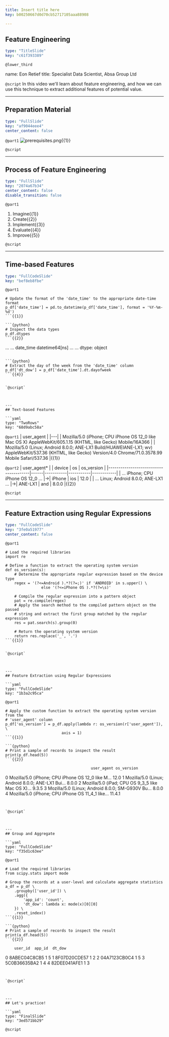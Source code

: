 ```yaml
---
title: Insert title here
key: b00250667d0d70cb52717105aaa88908

---
```

## Feature Engineering

```yaml
type: "TitleSlide"
key: "c61f393389"
```

`@lower_third`

name: Eon Retief
title: Specialist Data Scientist, Absa Group Ltd


`@script`
In this video we'll learn about feature engineering, and how we can use this technique to extract additional features of potential value.


---
## Preparation Material

```yaml
type: "FullSlide"
key: "af9044eee4"
center_content: false
```

`@part1`
![prerequisites.png](https://assets.datacamp.com/production/repositories/4477/datasets/9aee707ac80b5821a2d4292632df5a486014f638/prerequisites.png){{1}}


`@script`



---
## Process of Feature Engineering

```yaml
type: "FullSlide"
key: "2074a67b34"
center_content: false
disable_transition: false
```

`@part1`
1. Imagine{{1}}
2. Create{{2}}
3. Implement{{3}}
4. Evaluate{{4}}
5. Improve{{5}}


`@script`



---
## Time-based Features

```yaml
type: "FullCodeSlide"
key: "bef8eb8fbe"
```

`@part1`
```{python}
# Update the format of the 'date_time' to the appropriate date-time format
p_df['date_time'] = pd.to_datetime(p_df['date_time'], format = '%Y-%m-%d')
```{{1}}

```{python}
# Inspect the data types
p_df.dtypes
```{{2}}

```
...                     ...
date_time    datetime64[ns]
...                     ...
dtype: object
```{{3}}

```{python}
# Extract the day of the week from the 'date_time' column
p_df['dt_dow'] = p_df['date_time'].dt.dayofweek
```{{4}}


`@script`



---
## Text-based Features

```yaml
type: "TwoRows"
key: "68d9abc58a"
```

`@part1`
| user_agent |
|---|
| Mozilla/5.0 (iPhone; CPU iPhone OS 12_0 like Mac OS X) AppleWebKit/605.1.15 (KHTML, like Gecko) Mobile/16A366  |
|  Mozilla/5.0 (Linux; Android 8.0.0; ANE-LX1 Build/HUAWEIANE-LX1; wv) AppleWebKit/537.36 (KHTML, like Gecko) Version/4.0 Chrome/71.0.3578.99 Mobile Safari/537.36 |{{1}}


`@part2`
| user_agent*                           |      | device    | os        | os_version |
|---------------------------------------|------|-----------|-----------|------------|
| ... iPhone; CPU iPhone OS 12_0 ...    |&rarr;| iPhone    | ios       | 12.0       |
| ... Linux; Android 8.0.0; ANE-LX1 ... |&rarr;| ANE-LX1   | and       | 8.0.0      |{{2}}


`@script`



---
## Feature Extraction using Regular Expressions

```yaml
type: "FullCodeSlide"
key: "3fe0a51977"
center_content: false
```

`@part1`
```{python}
# Load the required libraries
import re

# Define a function to extract the operating system version
def os_version(s):
    # Determine the appropriate regular expression based on the device type
    regex = '(?<=Android ).*?(?=;)' if 'ANDROID' in s.upper() \
                else '(?<=iPhone OS ).*?(?=\s)'

    # Compile the regular expression into a pattern object
    pat = re.compile(regex)
    # Apply the search method to the compiled pattern object on the passed 
    # string and extract the first group matched by the regular expression
    res = pat.search(s).group(0)
    
    # Return the operating system version
    return res.replace('_', '.')    
```{{1}}


`@script`



---
## Feature Extraction using Regular Expressions

```yaml
type: "FullCodeSlide"
key: "1b3a2c95ca"
```

`@part1`
```{python}
# Apply the custom function to extract the operating system version from the
# 'user_agent' column
p_df['os_version'] = p_df.apply(lambda r: os_version(r['user_agent']), \
                         axis = 1)
```{{1}}

```{python}
# Print a sample of records to inspect the result
print(p_df.head(5))
```{{2}}

```
                                          user_agent os_version
0  Mozilla/5.0 (iPhone; CPU iPhone OS 12_0 like M...       12.0
1  Mozilla/5.0 (Linux; Android 8.0.0; ANE-LX1 Bui...      8.0.0
2  Mozilla/5.0 (iPad; CPU OS 9_3_5 like Mac OS X)...      9.3.5
3  Mozilla/5.0 (Linux; Android 8.0.0; SM-G930V Bu...      8.0.0
4  Mozilla/5.0 (iPhone; CPU iPhone OS 11_4_1 like...     11.4.1
```{{3}}


`@script`



---
## Group and Aggregate

```yaml
type: "FullCodeSlide"
key: "f35d1c63ee"
```

`@part1`
```{python}
# Load the required libraries
from scipy.stats import mode

# Group the records at a user-level and calculate aggregate statistics
a_df = p_df \
    .groupby(['user_id']) \
    .agg({
        'app_id': 'count',
        'dt_dow': lambda x: mode(x)[0][0]
    }) \
    .reset_index()
```{{1}}

```{python}
# Print a sample of records to inspect the result
print(a_df.head(5))
```{{2}}

```
        user_id  app_id  dt_dow
0  8ABEC04C8CB5       1       5
1  8F07D20CDE57       1       2
2  04A7123CB0C4       1       5
3  5C0B36635BA2       1       4
4  82DEE041AFE1       1       3
```{{3}}


`@script`



---
## Let's practice!

```yaml
type: "FinalSlide"
key: "3ed571bb29"
```

`@script`


